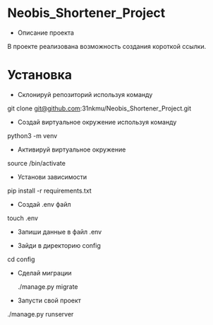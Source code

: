 <h1>Neobis_Shortener_Project </h1>

+ Описание проекта

В проекте реализована возможность создания короткой ссылки.

<h1>Установка</h1>

+ Склонируй репозиторий используя команду

git clone git@github.com:31nkmu/Neobis_Shortener_Project.git
+ Создай виртуальное окружение используя команду

python3 -m venv <name of your environment> 
+ Активируй виртуальное окружение

source <name of your environment>/bin/activate 
+ Установи зависимости

pip install -r requirements.txt 
+ Создай .env файл

touch .env
+ Запиши данные в файл .env

+ Зайди в директорию config

cd config
+ Сделай миграции

  ./manage.py migrate
+ Запусти свой проект

./manage.py runserver